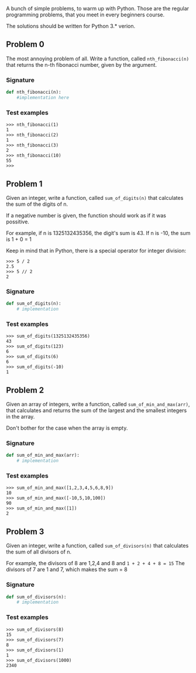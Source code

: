A bunch of simple problems, to warm up with Python. Those are the regular programming problems, that you meet in every beginners course.

The solutions should be written for Python 3.* verion.

## Problem 0

The most annoying problem of all. Write a function, called ```nth_fibonacci(n)``` that returns the n-th fibonacci number, given by the argument.

### Signature

```python
def nth_fibonacci(n):
    #implementation here
```

### Test examples

```
>>> nth_fibonacci(1)
1
>>> nth_fibonacci(2)
1
>>> nth_fibonacci(3)
2
>>> nth_fibonacci(10)
55
>>>
```

## Problem 1

Given an integer, write a function, called ```sum_of_digits(n)``` that calculates the sum of the digits of n.

If a negative number is given, the function should work as if it was possitive.

For example, if n is 1325132435356, the digit's sum is 43.
If n is -10, the sum is 1 + 0 = 1

Keep in mind that in Python, there is a special operator for integer division:

```
>>> 5 / 2
2.5
>>> 5 // 2
2
```

### Signature

```python
def sum_of_digits(n):
    # implementation
```

### Test examples

```
>>> sum_of_digits(1325132435356)
43
>>> sum_of_digits(123)
6
>>> sum_of_digits(6)
6
>>> sum_of_digits(-10)
1
```

## Problem 2

Given an array of integers, write a function, called ```sum_of_min_and_max(arr)```, that calculates and returns the sum of the largest and the smallest integers in the array.

Don't bother for the case when the array is empty.

### Signature

```python
def sum_of_min_and_max(arr):
    # implementation
```

### Test examples
```
>>> sum_of_min_and_max([1,2,3,4,5,6,8,9])
10
>>> sum_of_min_and_max([-10,5,10,100])
90
>>> sum_of_min_and_max([1])
2
```

## Problem 3

Given an integer, write a function, called ```sum_of_divisors(n)``` that calculates the sum of all divisors of n.

For example, the divisors of 8 are 1,2,4 and 8 and ```1 + 2 + 4 + 8 = 15```
The divisors of 7 are 1 and 7, which makes the sum = 8

### Signature

```python
def sum_of_divisors(n):
    # implementation
```

### Test examples

```
>>> sum_of_divisors(8)
15
>>> sum_of_divisors(7)
8
>>> sum_of_divisors(1)
1
>>> sum_of_divisors(1000)
2340
```
